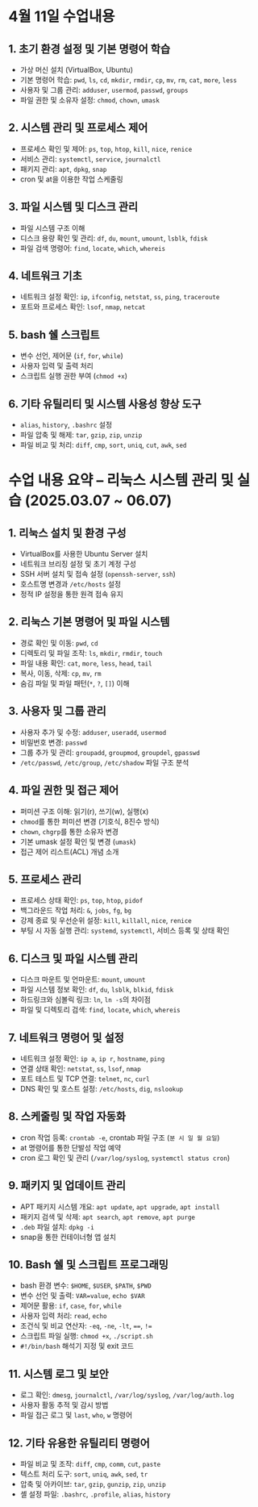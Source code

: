 # 4월 11일 수업내용

## 1. 초기 환경 설정 및 기본 명령어 학습
- 가상 머신 설치 (VirtualBox, Ubuntu)
- 기본 명령어 학습: `pwd`, `ls`, `cd`, `mkdir`, `rmdir`, `cp`, `mv`, `rm`, `cat`, `more`, `less`
- 사용자 및 그룹 관리: `adduser`, `usermod`, `passwd`, `groups`
- 파일 권한 및 소유자 설정: `chmod`, `chown`, `umask`

## 2. 시스템 관리 및 프로세스 제어
- 프로세스 확인 및 제어: `ps`, `top`, `htop`, `kill`, `nice`, `renice`
- 서비스 관리: `systemctl`, `service`, `journalctl`
- 패키지 관리: `apt`, `dpkg`, `snap`
- cron 및 at을 이용한 작업 스케줄링

## 3. 파일 시스템 및 디스크 관리
- 파일 시스템 구조 이해
- 디스크 용량 확인 및 관리: `df`, `du`, `mount`, `umount`, `lsblk`, `fdisk`
- 파일 검색 명령어: `find`, `locate`, `which`, `whereis`

## 4. 네트워크 기초
- 네트워크 설정 확인: `ip`, `ifconfig`, `netstat`, `ss`, `ping`, `traceroute`
- 포트와 프로세스 확인: `lsof`, `nmap`, `netcat`

## 5. bash 쉘 스크립트
- 변수 선언, 제어문 (`if`, `for`, `while`)
- 사용자 입력 및 출력 처리
- 스크립트 실행 권한 부여 (`chmod +x`)

## 6. 기타 유틸리티 및 시스템 사용성 향상 도구
- `alias`, `history`, `.bashrc` 설정
- 파일 압축 및 해제: `tar`, `gzip`, `zip`, `unzip`
- 파일 비교 및 처리: `diff`, `cmp`, `sort`, `uniq`, `cut`, `awk`, `sed`
# 수업 내용 요약 – 리눅스 시스템 관리 및 실습 (2025.03.07 ~ 06.07)

## 1. 리눅스 설치 및 환경 구성
- VirtualBox를 사용한 Ubuntu Server 설치
- 네트워크 브리징 설정 및 초기 계정 구성
- SSH 서버 설치 및 접속 설정 (`openssh-server`, `ssh`)
- 호스트명 변경과 `/etc/hosts` 설정
- 정적 IP 설정을 통한 원격 접속 유지

## 2. 리눅스 기본 명령어 및 파일 시스템
- 경로 확인 및 이동: `pwd`, `cd`
- 디렉토리 및 파일 조작: `ls`, `mkdir`, `rmdir`, `touch`
- 파일 내용 확인: `cat`, `more`, `less`, `head`, `tail`
- 복사, 이동, 삭제: `cp`, `mv`, `rm`
- 숨김 파일 및 파일 패턴(`*`, `?`, `[]`) 이해

## 3. 사용자 및 그룹 관리
- 사용자 추가 및 수정: `adduser`, `useradd`, `usermod`
- 비밀번호 변경: `passwd`
- 그룹 추가 및 관리: `groupadd`, `groupmod`, `groupdel`, `gpasswd`
- `/etc/passwd`, `/etc/group`, `/etc/shadow` 파일 구조 분석

## 4. 파일 권한 및 접근 제어
- 퍼미션 구조 이해: 읽기(r), 쓰기(w), 실행(x)
- `chmod`를 통한 퍼미션 변경 (기호식, 8진수 방식)
- `chown`, `chgrp`를 통한 소유자 변경
- 기본 umask 설정 확인 및 변경 (`umask`)
- 접근 제어 리스트(ACL) 개념 소개

## 5. 프로세스 관리
- 프로세스 상태 확인: `ps`, `top`, `htop`, `pidof`
- 백그라운드 작업 처리: `&`, `jobs`, `fg`, `bg`
- 강제 종료 및 우선순위 설정: `kill`, `killall`, `nice`, `renice`
- 부팅 시 자동 실행 관리: `systemd`, `systemctl`, 서비스 등록 및 상태 확인

## 6. 디스크 및 파일 시스템 관리
- 디스크 마운트 및 언마운트: `mount`, `umount`
- 파일 시스템 정보 확인: `df`, `du`, `lsblk`, `blkid`, `fdisk`
- 하드링크와 심볼릭 링크: `ln`, `ln -s`의 차이점
- 파일 및 디렉토리 검색: `find`, `locate`, `which`, `whereis`

## 7. 네트워크 명령어 및 설정
- 네트워크 설정 확인: `ip a`, `ip r`, `hostname`, `ping`
- 연결 상태 확인: `netstat`, `ss`, `lsof`, `nmap`
- 포트 테스트 및 TCP 연결: `telnet`, `nc`, `curl`
- DNS 확인 및 호스트 설정: `/etc/hosts`, `dig`, `nslookup`

## 8. 스케줄링 및 작업 자동화
- cron 작업 등록: `crontab -e`, crontab 파일 구조 (`분 시 일 월 요일`)
- at 명령어를 통한 단발성 작업 예약
- cron 로그 확인 및 관리 (`/var/log/syslog`, `systemctl status cron`)

## 9. 패키지 및 업데이트 관리
- APT 패키지 시스템 개요: `apt update`, `apt upgrade`, `apt install`
- 패키지 검색 및 삭제: `apt search`, `apt remove`, `apt purge`
- `.deb` 파일 설치: `dpkg -i`
- snap을 통한 컨테이너형 앱 설치

## 10. Bash 쉘 및 스크립트 프로그래밍
- bash 환경 변수: `$HOME`, `$USER`, `$PATH`, `$PWD`
- 변수 선언 및 출력: `VAR=value`, `echo $VAR`
- 제어문 활용: `if`, `case`, `for`, `while`
- 사용자 입력 처리: `read`, `echo`
- 조건식 및 비교 연산자: `-eq`, `-ne`, `-lt`, `==`, `!=`
- 스크립트 파일 실행: `chmod +x`, `./script.sh`
- `#!/bin/bash` 해석기 지정 및 exit 코드

## 11. 시스템 로그 및 보안
- 로그 확인: `dmesg`, `journalctl`, `/var/log/syslog`, `/var/log/auth.log`
- 사용자 활동 추적 및 감시 방법
- 파일 접근 로그 및 `last`, `who`, `w` 명령어

## 12. 기타 유용한 유틸리티 명령어
- 파일 비교 및 조작: `diff`, `cmp`, `comm`, `cut`, `paste`
- 텍스트 처리 도구: `sort`, `uniq`, `awk`, `sed`, `tr`
- 압축 및 아카이브: `tar`, `gzip`, `gunzip`, `zip`, `unzip`
- 셸 설정 파일: `.bashrc`, `.profile`, `alias`, `history`